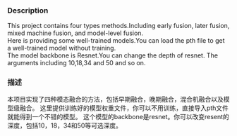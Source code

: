 ### Description
This project contains four types methods.Including early fusion, later fusion, mixed machine fusion, and model-level fusion.<br>
Here is providing some well-trained models.You can load the pth file to get a well-trained model without training.<br>
The model backbone is Resnet.You can change the depth of resnet. The arguments including 10,18,34 and 50 and so on.<br>
### 描述
本项目实现了四种模态融合的方法，包括早期融合，晚期融合，混合机融合以及模型级融合。
这里提供训练好的模型权重文件，你可以不用训练，直接导入pth文件就能得到一个不错的模型。
这个模型的backbone是resnet。你可以改变resent的深度，包括10，18，34和50等可选深度。

